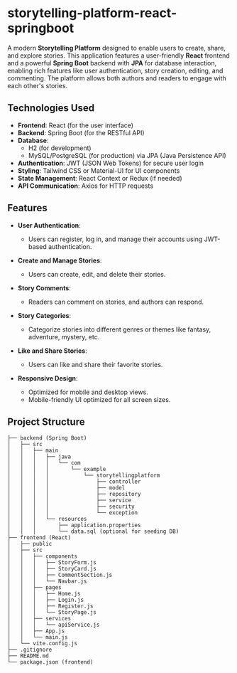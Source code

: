# storytelling-platform-react-springboot

A modern **Storytelling Platform** designed to enable users to create, share, and explore stories. This application features a user-friendly **React** frontend and a powerful **Spring Boot** backend with **JPA** for database interaction, enabling rich features like user authentication, story creation, editing, and commenting. The platform allows both authors and readers to engage with each other's stories.

## Technologies Used

- **Frontend**: React (for the user interface)
- **Backend**: Spring Boot (for the RESTful API)
- **Database**: 
  - H2 (for development) 
  - MySQL/PostgreSQL (for production) via JPA (Java Persistence API)
- **Authentication**: JWT (JSON Web Tokens) for secure user login
- **Styling**: Tailwind CSS or Material-UI for UI components
- **State Management**: React Context or Redux (if needed)
- **API Communication**: Axios for HTTP requests

## Features

- **User Authentication**: 
  - Users can register, log in, and manage their accounts using JWT-based authentication.

- **Create and Manage Stories**: 
  - Users can create, edit, and delete their stories.

- **Story Comments**: 
  - Readers can comment on stories, and authors can respond.

- **Story Categories**: 
  - Categorize stories into different genres or themes like fantasy, adventure, mystery, etc.

- **Like and Share Stories**: 
  - Users can like and share their favorite stories.

- **Responsive Design**: 
  - Optimized for mobile and desktop views.
  - Mobile-friendly UI optimized for all screen sizes.

## Project Structure

```plaintext
├── backend (Spring Boot)
│   ├── src
│   │   ├── main
│   │   │   ├── java
│   │   │   │   └── com
│   │   │   │       └── example
│   │   │   │           └── storytellingplatform
│   │   │   │               ├── controller
│   │   │   │               ├── model
│   │   │   │               ├── repository
│   │   │   │               ├── service
│   │   │   │               ├── security
│   │   │   │               └── exception
│   │   │   └── resources
│   │   │       ├── application.properties
│   │   │       └── data.sql (optional for seeding DB)
├── frontend (React)
│   ├── public
│   ├── src
│   │   ├── components
│   │   │   ├── StoryForm.js
│   │   │   ├── StoryCard.js
│   │   │   ├── CommentSection.js
│   │   │   └── Navbar.js
│   │   ├── pages
│   │   │   ├── Home.js
│   │   │   ├── Login.js
│   │   │   ├── Register.js
│   │   │   └── StoryPage.js
│   │   ├── services
│   │   │   └── apiService.js
│   │   ├── App.js
│   │   └── main.js
│   └── vite.config.js
├── .gitignore
├── README.md
└── package.json (frontend)
